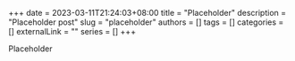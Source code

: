 +++
date = 2023-03-11T21:24:03+08:00
title = "Placeholder"
description = "Placeholder post"
slug = "placeholder"
authors = []
tags = []
categories = []
externalLink = ""
series = []
+++

Placeholder
